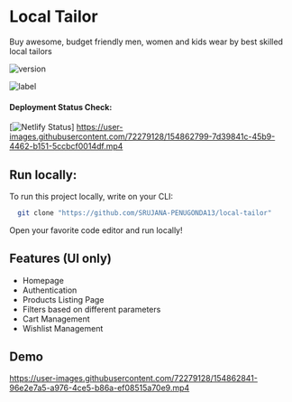 # Local Tailor

Buy awesome, budget friendly men, women and kids wear by best skilled local tailors <br />

![version](https://img.shields.io/badge/version-v1-green)

![label](https://img.shields.io/badge/label-open--source-blue)

#### Deployment Status Check: <br />

[![Netlify Status](https://api.netlify.com/api/v1/badges/8b083945-912e-4f2d-90fd-9f8bcf06aeee/deploy-status)]
https://user-images.githubusercontent.com/72279128/154862799-7d39841c-45b9-4462-b151-5ccbcf0014df.mp4

## Run locally:

To run this project locally, write on your CLI:

```bash
  git clone "https://github.com/SRUJANA-PENUGONDA13/local-tailor"
```

Open your favorite code editor and run locally!

## Features (UI only)

- Homepage
- Authentication
- Products Listing Page
- Filters based on different parameters
- Cart Management
- Wishlist Management

## Demo

https://user-images.githubusercontent.com/72279128/154862841-96e2e7a5-a976-4ce5-b86a-ef08515a70e9.mp4



